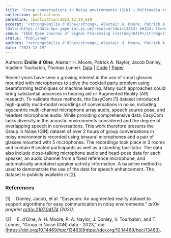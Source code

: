 ```yaml
---
title: "Group conversations in Noisy environments (GiN) – Multimedia recordings for location-aware speech enhancement"
collection: publications
permalink: /publication/2023_12_19_GIN
excerpt: "<strong>Emilie d'Olne</strong>, Alastair H. Moore, Patrick A. Naylor, Jacob Donley, Vladimir Tourbabin, Thomas Lunner.
[Data](https://data.hpc.imperial.ac.uk/resolve/?doi=13463) &#124; [Code](https://github.com/ImperialCollegeLondon/sap-ic-gin) &#124; [Paper](https://doi.org/10.1109/OJSP.2023.3344379)"
venue: "IEEE Open Journal of Signal Processing (<strong>OJSP</strong>)"
status: "Published"
authors: "<strong>Emilie d'Olne</strong>, Alastair H. Moore, Patrick A. Naylor, Jacob Donley, Vladimir Tourbabin, Thomas Lunner"
date: "2023-12-19"
---
```


Authors: __Emilie d'Olne__, Alastair H. Moore, Patrick A. Naylor, Jacob Donley, Vladimir Tourbabin, Thomas Lunner.
[Data](https://data.hpc.imperial.ac.uk/resolve/?doi=13463) | [Code](https://github.com/ImperialCollegeLondon/sap-ic-gin) | [Paper](https://doi.org/10.1109/OJSP.2023.3344379)

Recent years have seen a growing interest in the use of smart glasses mounted with microphones to solve the cocktail party problem using beamforming techniques or machine learning. Many such approaches could bring substantial advances in hearing aid or Augmented Reality (AR) research. To validate these methods, the EasyCom [1] dataset introduced high-quality multi-modal recordings of conversations in noise, including egocentric multi-channel microphone array audio, speech source pose, and headset microphone audio. While providing comprehensive data, EasyCom lacks diversity in the acoustic environments considered and the degree of overlapping speech in conversations. This work therefore presents the Group in Noise (GiN) dataset of over 2 hours of group conversations in noisy environments recorded using binaural microphones and a pair of glasses mounted with 5 microphones. The recordings took place in 3 rooms and contain 6 seated participants as well as a standing facilitator. The data also include close-talking microphone audio and head-pose data for each speaker, an audio channel from a fixed reference microphone, and automatically annotated speaker activity information. A baseline method is used to demonstrate the use of the data for speech enhancement. The dataset is publicly available in [2].


### References
[1]&emsp; Donley, Jacob, et al. "Easycom: An augmented reality dataset to support algorithms for easy communication in noisy environments." _arXiv preprint [arXiv:2107.04174](https://arxiv.org/abs/2107.04174) (2021)_.

[2]&emsp; E. d’Olne, A. H. Moore, P. A. Naylor, J. Donley, V. Tourbabin, and T. Lunner, “Group in Noise (GiN) data - 2023,” doi: [https://doi.org/10.14469/hpc/13463](https://doi.org/10.14469/hpc/13463).